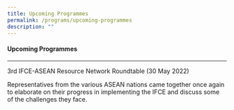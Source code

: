```yaml
---
title: Upcoming Programmes
permalink: /programs/upcoming-programmes
description: ""
---
```

#### **Upcoming Programmes**

---

3rd IFCE-ASEAN Resource Network Roundtable (30 May 2022)

Representatives from the various ASEAN nations came together once again to elaborate on their progress in implementing the IFCE and discuss some of the challenges they face.


